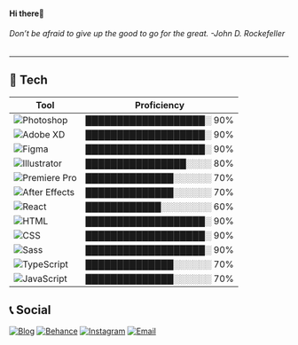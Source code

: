 <h4>Hi there👋</h4>
<h6>Don’t be afraid to give up the good to go for the great. -John D. Rockefeller</h6>

---

## 🔧 Tech
| Tool          | Proficiency |
|---------------|-------------|
|![Photoshop](https://img.shields.io/badge/-Photoshop-blue?logo=adobe-photoshop&logoColor=white)|███████████████████░ 90%|
|![Adobe XD](https://img.shields.io/badge/-XD-FF2E63?logo=adobe-xd&logoColor=white)|███████████████████░ 90%|
|![Figma](https://img.shields.io/badge/-Figma-F24E1E?logo=figma&logoColor=white)|███████████████████░ 90%|
|![Illustrator](https://img.shields.io/badge/-Illustrator-FF9A00?logo=adobe-illustrator&logoColor=white)|████████████████░░░░ 80%|
|![Premiere Pro](https://img.shields.io/badge/-Premiere_Pro-4E4E4E?logo=adobe-premiere-pro&logoColor=white)|██████████████░░░░░░ 70%|
|![After Effects](https://img.shields.io/badge/-After_Effects-9999FF?logo=adobe-after-effects&logoColor=white)|██████████████░░░░░░ 70%|
|![React](https://img.shields.io/badge/-React-61DAFB?logo=react&logoColor=white)|████████████░░░░░░░░ 60%|
|![HTML](https://img.shields.io/badge/-HTML-E34F26?logo=html5&logoColor=white)|███████████████████░ 90%|
|![CSS](https://img.shields.io/badge/-CSS-1572B6?logo=css3&logoColor=white)|███████████████████░ 90%|
|![Sass](https://img.shields.io/badge/-Sass-CC6699?logo=sass&logoColor=white)|███████████████████░ 90%|
|![TypeScript](https://img.shields.io/badge/-TypeScript-007ACC?logo=typescript&logoColor=white)|██████████████░░░░░░ 70%|
|![JavaScript](https://img.shields.io/badge/-JavaScript-F7DF1E?logo=javascript&logoColor=white)|██████████████░░░░░░ 70%|

## 📞 Social
[![Blog](https://img.shields.io/badge/Blog-velog-03C75A?style=flat-square&logo=vercel&logoColor=white)](https://velog.io/@tjsdk88802)
[![Behance](https://img.shields.io/badge/Behance-Profile-0000FF?style=flat-square&logo=behance&logoColor=white)](https://www.behance.net/cc1ec9e2)
[![Instagram](https://img.shields.io/badge/Instagram-Profile-C13584?style=flat-square&logo=instagram&logoColor=white)](https://www.instagram.com/jamie_uiux/)
[![Email](https://img.shields.io/badge/Email-jamieuiux@gmail.com-D14836?style=flat-square&logo=gmail&logoColor=white)](mailto:jamieuiux@gmail.com)
